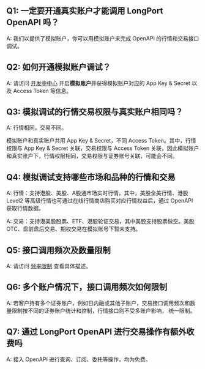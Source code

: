 ## Q1: 一定要开通真实账户才能调用 LongPort OpenAPI 吗？

A: 我们以提供了模拟账户，你可以用模拟账户来完成 OpenAPI 的行情和交易接口调试。

## Q2: 如何开通模拟账户调试？

A: 请访问 [开发中中心](/account) 开启**模拟账户**并获得模拟账户对应的 App Key & Secret 以及 Access Token 等信息。

## Q3: 模拟调试的行情交易权限与真实账户相同吗？

A: 行情相同，交易不同。

模拟账户和真实账户共用 App Key & Secret，不同 Access Token。其中，行情权限与 App Key & Secret 关联，交易权限与 Access Token 关联，因此模拟账户和真实账户下，行情权限相同，交易权限与证券账号关联，可能会不同。

## Q4: 模拟调试支持哪些市场和品种的行情和交易

A: 行情：支持港股、美股、A股通市场实时行情，其中，美股全美行情、港股 Level2 等高级行情也可通过在线行情商店购买对应行情权益后，通过 OpenAPI 获取行情数据。

A: 交易：支持港美股股票、ETF、港股轮证交易，其中美股支持股票做空。美股OTC、盘前盘后交易、期权交易在模拟账号下暂未支持。

## Q5: 接口调用频次及数量限制

A: 请访问 [频率限制](/docs/#rate-limit) 查看具体描述。

## Q6: 多个账户情况下，接口调用频次如何限制

A: 若客户持有多个证券账户，例如日内融或其他子账户，交易接口调用频次和数量限制按不同的证券账户统计和控制，行情接口则不受多账户影响， 统一限制。

## Q7: 通过 LongPort OpenAPI 进行交易操作有额外收费吗

A: 接入 OpenAPI 进行查询、订阅、委托等操作，均为免费。
